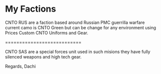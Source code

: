 My Factions
==========

CNTO RUS are a faction based around Russian PMC guerrilla warfare current camo is CNTO Green but can be change for any environment using Prices Custom CNTO Uniforms and Gear.

===========================

CNTO SAS are a special forces unit used in such misions they have fully silenced weapons and high tech gear.

Regards,
Dachi
